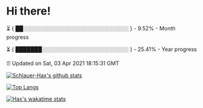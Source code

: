 # Hi there!

⏳ { ██░░░░░░░░░░░░░░░░░░░░░░░░░░░░ } - 9.52% - Month progress

⏳ { ███████░░░░░░░░░░░░░░░░░░░░░░░ } - 25.41% - Year progress

⏰ Updated on Sat, 03 Apr 2021 18:15:31 GMT


[![Schlauer-Hax's github stats](https://github-readme-stats.vercel.app/api?username=Schlauer-Hax&show_icons=true&theme=dark&count_private=true)](https://github.com/Schlauer-Hax)


[![Top Langs](https://github-readme-stats.vercel.app/api/top-langs/?username=Schlauer-Hax&layout=compact&theme=dark)](https://github.com/Schlauer-Hax?tab=repositories)


[![Hax's wakatime stats](https://github-readme-stats.vercel.app/api/wakatime?username=Hax&theme=dark)](https://wakatime.com/@Hax)

